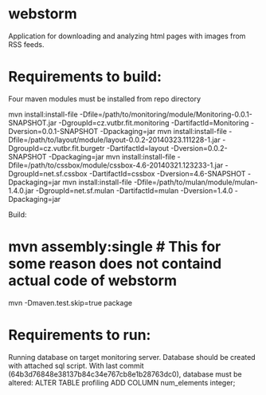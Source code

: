 webstorm
========
Application for downloading and analyzing html pages with images from RSS feeds.

Requirements to build:
=====================
Four maven modules must be installed from repo directory

mvn install:install-file -Dfile=/path/to/monitoring/module/Monitoring-0.0.1-SNAPSHOT.jar -DgroupId=cz.vutbr.fit.monitoring -DartifactId=Monitoring -Dversion=0.0.1-SNAPSHOT -Dpackaging=jar
mvn install:install-file -Dfile=/path/to/layout/module/layout-0.0.2-20140323.111228-1.jar -DgroupId=cz.vutbr.fit.burgetr -DartifactId=layout -Dversion=0.0.2-SNAPSHOT -Dpackaging=jar
mvn install:install-file -Dfile=/path/to/cssbox/module/cssbox-4.6-20140321.123233-1.jar -DgroupId=net.sf.cssbox -DartifactId=cssbox -Dversion=4.6-SNAPSHOT -Dpackaging=jar
mvn install:install-file -Dfile=/path/to/mulan/module/mulan-1.4.0.jar -DgroupId=net.sf.mulan -DartifactId=mulan -Dversion=1.4.0 -Dpackaging=jar

Build:
# mvn assembly:single # This for some reason does not containd actual code of webstorm
mvn -Dmaven.test.skip=true package

Requirements to run:
===================
Running database on target monitoring server. Database should be created with attached sql script.
With last commit (64b3d76848e38137b84c34e767cb8e1b28763dc0), database must be altered:
ALTER TABLE profiling ADD COLUMN num_elements integer;
